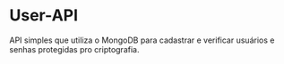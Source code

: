 # User-API
API simples que utiliza o MongoDB para cadastrar e verificar usuários e senhas protegidas pro criptografia. 
